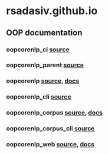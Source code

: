 # rsadasiv.github.io
## OOP documentation

### oopcorenlp_ci [source](https://github.com/rsadasiv/oopcorenlp_ci)

### oopcorenlp_parent [source](https://github.com/rsadasiv/oopcorenlp_parent)

### oopcorenlp [source](https://github.com/rsadasiv/oopcorenlp), [docs](https://rsadasiv.github.io/oopcorenlp)

### oopcorenlp_cli [source](https://github.com/rsadasiv/oopcorenlp_cli)

### oopcorenlp_corpus [source](https://github.com/rsadasiv/oopcorenlp_corpus), [docs](https://rsadasiv.github.io/oopcorenlp_corpus)

### oopcorenlp_corpus_cli [source](https://github.com/rsadasiv/oopcorenlp_corpus_cli)

### oopcorenlp_web [source](https://github.com/rsadasiv/oopcorenlp_web), [docs](https://rsadasiv.github.io/oopcorenlp_web)

